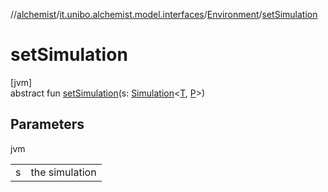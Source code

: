 //[alchemist](../../../index.md)/[it.unibo.alchemist.model.interfaces](../index.md)/[Environment](index.md)/[setSimulation](set-simulation.md)

# setSimulation

[jvm]\
abstract fun [setSimulation](set-simulation.md)(s: [Simulation](../../it.unibo.alchemist.core.interfaces/-simulation/index.md)<[T](../../it.unibo.alchemist.boundary.interfaces/-output-monitor/index.md), [P](../../it.unibo.alchemist.boundary.interfaces/-output-monitor/index.md)>)

## Parameters

jvm

| | |
|---|---|
| s | the simulation |
